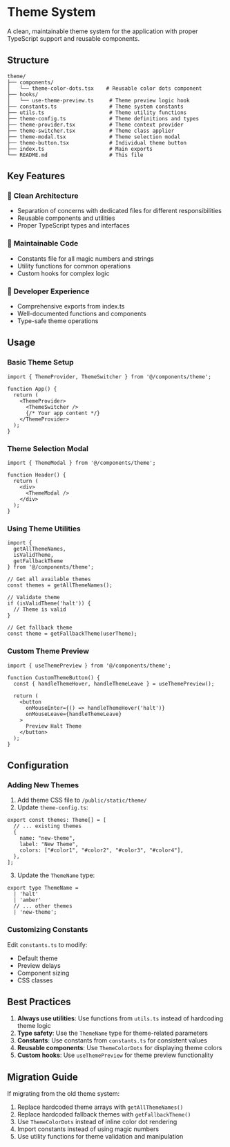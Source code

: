 # Theme System

A clean, maintainable theme system for the application with proper TypeScript support and reusable components.

## Structure

```
theme/
├── components/
│   └── theme-color-dots.tsx    # Reusable color dots component
├── hooks/
│   └── use-theme-preview.ts     # Theme preview logic hook
├── constants.ts                 # Theme system constants
├── utils.ts                     # Theme utility functions
├── theme-config.ts              # Theme definitions and types
├── theme-provider.tsx           # Theme context provider
├── theme-switcher.tsx           # Theme class applier
├── theme-modal.tsx              # Theme selection modal
├── theme-button.tsx             # Individual theme button
├── index.ts                     # Main exports
└── README.md                    # This file
```

## Key Features

### 🎨 **Clean Architecture**
- Separation of concerns with dedicated files for different responsibilities
- Reusable components and utilities
- Proper TypeScript types and interfaces

### 🔧 **Maintainable Code**
- Constants file for all magic numbers and strings
- Utility functions for common operations
- Custom hooks for complex logic

### 🚀 **Developer Experience**
- Comprehensive exports from index.ts
- Well-documented functions and components
- Type-safe theme operations

## Usage

### Basic Theme Setup

```tsx
import { ThemeProvider, ThemeSwitcher } from '@/components/theme';

function App() {
  return (
    <ThemeProvider>
      <ThemeSwitcher />
      {/* Your app content */}
    </ThemeProvider>
  );
}
```

### Theme Selection Modal

```tsx
import { ThemeModal } from '@/components/theme';

function Header() {
  return (
    <div>
      <ThemeModal />
    </div>
  );
}
```

### Using Theme Utilities

```tsx
import { 
  getAllThemeNames, 
  isValidTheme, 
  getFallbackTheme 
} from '@/components/theme';

// Get all available themes
const themes = getAllThemeNames();

// Validate theme
if (isValidTheme('halt')) {
  // Theme is valid
}

// Get fallback theme
const theme = getFallbackTheme(userTheme);
```

### Custom Theme Preview

```tsx
import { useThemePreview } from '@/components/theme';

function CustomThemeButton() {
  const { handleThemeHover, handleThemeLeave } = useThemePreview();
  
  return (
    <button
      onMouseEnter={() => handleThemeHover('halt')}
      onMouseLeave={handleThemeLeave}
    >
      Preview Halt Theme
    </button>
  );
}
```

## Configuration

### Adding New Themes

1. Add theme CSS file to `/public/static/theme/`
2. Update `theme-config.ts`:

```tsx
export const themes: Theme[] = [
  // ... existing themes
  {
    name: "new-theme",
    label: "New Theme",
    colors: ["#color1", "#color2", "#color3", "#color4"],
  },
];
```

3. Update the `ThemeName` type:

```tsx
export type ThemeName = 
  | 'halt'
  | 'amber'
  // ... other themes
  | 'new-theme';
```

### Customizing Constants

Edit `constants.ts` to modify:
- Default theme
- Preview delays
- Component sizing
- CSS classes

## Best Practices

1. **Always use utilities**: Use functions from `utils.ts` instead of hardcoding theme logic
2. **Type safety**: Use the `ThemeName` type for theme-related parameters
3. **Constants**: Use constants from `constants.ts` for consistent values
4. **Reusable components**: Use `ThemeColorDots` for displaying theme colors
5. **Custom hooks**: Use `useThemePreview` for theme preview functionality

## Migration Guide

If migrating from the old theme system:

1. Replace hardcoded theme arrays with `getAllThemeNames()`
2. Replace hardcoded fallback themes with `getFallbackTheme()`
3. Use `ThemeColorDots` instead of inline color dot rendering
4. Import constants instead of using magic numbers
5. Use utility functions for theme validation and manipulation
